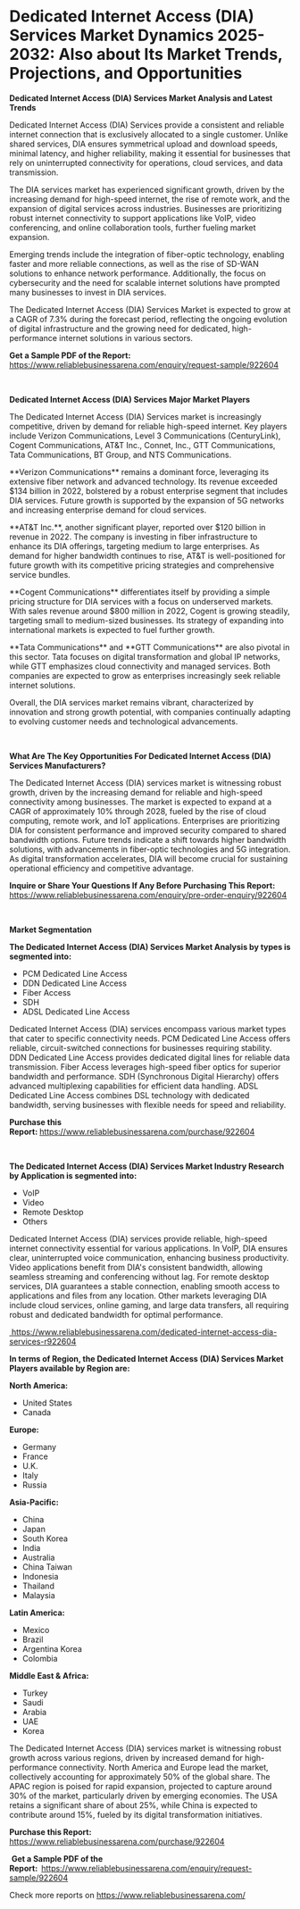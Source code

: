 <p><h1>Dedicated Internet Access (DIA) Services Market Dynamics 2025-2032: Also about Its Market Trends, Projections, and Opportunities</h1></p><p><strong>Dedicated Internet Access (DIA) Services Market Analysis and Latest Trends</strong></p>
<p><p>Dedicated Internet Access (DIA) Services provide a consistent and reliable internet connection that is exclusively allocated to a single customer. Unlike shared services, DIA ensures symmetrical upload and download speeds, minimal latency, and higher reliability, making it essential for businesses that rely on uninterrupted connectivity for operations, cloud services, and data transmission.</p><p>The DIA services market has experienced significant growth, driven by the increasing demand for high-speed internet, the rise of remote work, and the expansion of digital services across industries. Businesses are prioritizing robust internet connectivity to support applications like VoIP, video conferencing, and online collaboration tools, further fueling market expansion. </p><p>Emerging trends include the integration of fiber-optic technology, enabling faster and more reliable connections, as well as the rise of SD-WAN solutions to enhance network performance. Additionally, the focus on cybersecurity and the need for scalable internet solutions have prompted many businesses to invest in DIA services.</p><p>The Dedicated Internet Access (DIA) Services Market is expected to grow at a CAGR of 7.3% during the forecast period, reflecting the ongoing evolution of digital infrastructure and the growing need for dedicated, high-performance internet solutions in various sectors.</p></p>
<p><strong>Get a Sample PDF of the Report:&nbsp;</strong> <a href="https://www.reliablebusinessarena.com/enquiry/request-sample/922604?utm_campaign=2182&utm_medium=2&utm_source=Github&utm_content=ia&utm_term=11032025&utm_id=dedicated-internet-access-dia-services">https://www.reliablebusinessarena.com/enquiry/request-sample/922604</a></p>
<p>&nbsp;</p>
<p><strong>Dedicated Internet Access (DIA) Services Major Market Players</strong></p>
<p><p>The Dedicated Internet Access (DIA) Services market is increasingly competitive, driven by demand for reliable high-speed internet. Key players include Verizon Communications, Level 3 Communications (CenturyLink), Cogent Communications, AT&T Inc., Connet, Inc., GTT Communications, Tata Communications, BT Group, and NTS Communications.</p><p>**Verizon Communications** remains a dominant force, leveraging its extensive fiber network and advanced technology. Its revenue exceeded $134 billion in 2022, bolstered by a robust enterprise segment that includes DIA services. Future growth is supported by the expansion of 5G networks and increasing enterprise demand for cloud services.</p><p>**AT&T Inc.**, another significant player, reported over $120 billion in revenue in 2022. The company is investing in fiber infrastructure to enhance its DIA offerings, targeting medium to large enterprises. As demand for higher bandwidth continues to rise, AT&T is well-positioned for future growth with its competitive pricing strategies and comprehensive service bundles.</p><p>**Cogent Communications** differentiates itself by providing a simple pricing structure for DIA services with a focus on underserved markets. With sales revenue around $800 million in 2022, Cogent is growing steadily, targeting small to medium-sized businesses. Its strategy of expanding into international markets is expected to fuel further growth.</p><p>**Tata Communications** and **GTT Communications** are also pivotal in this sector. Tata focuses on digital transformation and global IP networks, while GTT emphasizes cloud connectivity and managed services. Both companies are expected to grow as enterprises increasingly seek reliable internet solutions.</p><p>Overall, the DIA services market remains vibrant, characterized by innovation and strong growth potential, with companies continually adapting to evolving customer needs and technological advancements.</p></p>
<p>&nbsp;</p>
<p><strong>What Are The Key Opportunities For Dedicated Internet Access (DIA) Services Manufacturers?</strong></p>
<p><p>The Dedicated Internet Access (DIA) services market is witnessing robust growth, driven by the increasing demand for reliable and high-speed connectivity among businesses. The market is expected to expand at a CAGR of approximately 10% through 2028, fueled by the rise of cloud computing, remote work, and IoT applications. Enterprises are prioritizing DIA for consistent performance and improved security compared to shared bandwidth options. Future trends indicate a shift towards higher bandwidth solutions, with advancements in fiber-optic technologies and 5G integration. As digital transformation accelerates, DIA will become crucial for sustaining operational efficiency and competitive advantage.</p></p>
<p><strong>Inquire or Share Your Questions If Any Before Purchasing This Report:</strong> <a href="https://www.reliablebusinessarena.com/enquiry/pre-order-enquiry/922604?utm_campaign=2182&utm_medium=2&utm_source=Github&utm_content=ia&utm_term=11032025&utm_id=dedicated-internet-access-dia-services">https://www.reliablebusinessarena.com/enquiry/pre-order-enquiry/922604</a></p>
<p>&nbsp;</p>
<p><strong>Market Segmentation</strong></p>
<p><strong>The Dedicated Internet Access (DIA) Services Market Analysis by types is segmented into:</strong></p>
<p><ul><li>PCM Dedicated Line Access</li><li>DDN Dedicated Line Access</li><li>Fiber Access</li><li>SDH</li><li>ADSL Dedicated Line Access</li></ul></p>
<p><p>Dedicated Internet Access (DIA) services encompass various market types that cater to specific connectivity needs. PCM Dedicated Line Access offers reliable, circuit-switched connections for businesses requiring stability. DDN Dedicated Line Access provides dedicated digital lines for reliable data transmission. Fiber Access leverages high-speed fiber optics for superior bandwidth and performance. SDH (Synchronous Digital Hierarchy) offers advanced multiplexing capabilities for efficient data handling. ADSL Dedicated Line Access combines DSL technology with dedicated bandwidth, serving businesses with flexible needs for speed and reliability.</p></p>
<p><strong>Purchase this Report:&nbsp;</strong><a href="https://www.reliablebusinessarena.com/purchase/922604?utm_campaign=2182&utm_medium=2&utm_source=Github&utm_content=ia&utm_term=11032025&utm_id=dedicated-internet-access-dia-services">https://www.reliablebusinessarena.com/purchase/922604</a></p>
<p>&nbsp;</p>
<p><strong>The Dedicated Internet Access (DIA) Services Market Industry Research by Application is segmented into:</strong></p>
<p><ul><li>VoIP</li><li>Video</li><li>Remote Desktop</li><li>Others</li></ul></p>
<p><p>Dedicated Internet Access (DIA) services provide reliable, high-speed internet connectivity essential for various applications. In VoIP, DIA ensures clear, uninterrupted voice communication, enhancing business productivity. Video applications benefit from DIA's consistent bandwidth, allowing seamless streaming and conferencing without lag. For remote desktop services, DIA guarantees a stable connection, enabling smooth access to applications and files from any location. Other markets leveraging DIA include cloud services, online gaming, and large data transfers, all requiring robust and dedicated bandwidth for optimal performance.</p></p>
<p><a href="https://www.reliablebusinessarena.com/dedicated-internet-access-dia-services-r922604?utm_campaign=2182&utm_medium=2&utm_source=Github&utm_content=ia&utm_term=11032025&utm_id=dedicated-internet-access-dia-services">&nbsp;https://www.reliablebusinessarena.com/dedicated-internet-access-dia-services-r922604</a></p>
<p><strong>In terms of Region, the Dedicated Internet Access (DIA) Services Market Players available by Region are:</strong></p>
<p>
    <p> <strong> North America: </strong>
        <ul>
            <li>United States</li>
            <li>Canada</li>
        </ul>
        </p> 
    <p> <strong> Europe: </strong>
        <ul>
            <li>Germany</li>
            <li>France</li>
            <li>U.K.</li>
            <li>Italy</li>
            <li>Russia</li>
        </ul>
        </p> 
    <p> <strong> Asia-Pacific: </strong>
        <ul>
            <li>China</li>
            <li>Japan</li>
            <li>South Korea</li>
            <li>India</li>
            <li>Australia</li>
            <li>China Taiwan</li>
            <li>Indonesia</li>
            <li>Thailand</li>
            <li>Malaysia</li>
        </ul>
        </p> 
    <p> <strong> Latin America: </strong>
        <ul>
            <li>Mexico</li>
            <li>Brazil</li>
            <li>Argentina Korea</li>
            <li>Colombia</li>
        </ul>
        </p> 
    <p> <strong> Middle East & Africa: </strong>
        <ul>
            <li>Turkey</li>
            <li>Saudi</li>
            <li>Arabia</li>
            <li>UAE</li>
            <li>Korea</li>
        </ul>
    </p>
    </p>
<p><p>The Dedicated Internet Access (DIA) services market is witnessing robust growth across various regions, driven by increased demand for high-performance connectivity. North America and Europe lead the market, collectively accounting for approximately 50% of the global share. The APAC region is poised for rapid expansion, projected to capture around 30% of the market, particularly driven by emerging economies. The USA retains a significant share of about 25%, while China is expected to contribute around 15%, fueled by its digital transformation initiatives.</p></p>
<p><strong>Purchase this Report: </strong><a href="https://www.reliablebusinessarena.com/purchase/922604?utm_campaign=2182&utm_medium=2&utm_source=Github&utm_content=ia&utm_term=11032025&utm_id=dedicated-internet-access-dia-services">https://www.reliablebusinessarena.com/purchase/922604</a></p>
<p>&nbsp;<strong>Get a Sample PDF of the Report:&nbsp;&nbsp;</strong><a href="https://www.reliablebusinessarena.com/enquiry/request-sample/922604?utm_campaign=2182&utm_medium=2&utm_source=Github&utm_content=ia&utm_term=11032025&utm_id=dedicated-internet-access-dia-services">https://www.reliablebusinessarena.com/enquiry/request-sample/922604</a></p>
<p><strong></strong></p>
<p>Check more reports on <a href="https://www.reliablebusinessarena.com/?utm_campaign=2182&utm_medium=2&utm_source=Github&utm_content=ia&utm_term=11032025&utm_id=dedicated-internet-access-dia-services">https://www.reliablebusinessarena.com/</a></p>